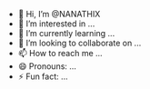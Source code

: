 - 👋 Hi, I’m @NANATHIX
- 👀 I’m interested in ...
- 🌱 I’m currently learning ...
- 💞️ I’m looking to collaborate on ...
- 📫 How to reach me ...
- 😄 Pronouns: ...
- ⚡ Fun fact: ...

<!---
NANATHIX/NANATHIX is a ✨ special ✨ repository because its `README.md` (this file) appears on your GitHub profile.
You can click the Preview link to take a look at your changes.
--->
